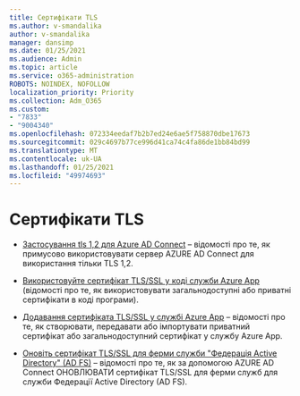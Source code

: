 ```yaml
---
title: Сертифікати TLS
ms.author: v-smandalika
author: v-smandalika
manager: dansimp
ms.date: 01/25/2021
ms.audience: Admin
ms.topic: article
ms.service: o365-administration
ROBOTS: NOINDEX, NOFOLLOW
localization_priority: Priority
ms.collection: Adm_O365
ms.custom:
- "7833"
- "9004340"
ms.openlocfilehash: 072334eedaf7b2b7ed24e6ae5f758870dbe17673
ms.sourcegitcommit: 029c4697b77ce996d41ca74c4fa86de1bb84bd99
ms.translationtype: MT
ms.contentlocale: uk-UA
ms.lasthandoff: 01/25/2021
ms.locfileid: "49974693"
---
```

# <a name="tls-certificates"></a>Сертифікати TLS

- [Застосування tls 1,2 для Azure AD Connect](https://docs.microsoft.com/azure/active-directory/hybrid/reference-connect-tls-enforcement)  – відомості про те, як примусово використовувати сервер AZURE AD Connect для використання тільки TLS 1,2.

- [Використовуйте сертифікат TLS/SSL у коді служби Azure App](https://docs.microsoft.com/azure/app-service/configure-ssl-certificate-in-code)  (відомості про те, як використовувати загальнодоступні або приватні сертифікати в коді програми).

- [Додавання сертифіката TLS/SSL у службі Azure App](https://docs.microsoft.com/azure/app-service/configure-ssl-certificate)  – відомості про те, як створювати, передавати або імпортувати приватний сертифікат або загальнодоступний сертифікат у службу Azure App.

- [Оновіть сертифікат TLS/SSL для ферми служби "Федерація Active Directory" (AD FS)](https://docs.microsoft.com/azure/active-directory/hybrid/how-to-connect-fed-ssl-update)  – відомості про те, як за допомогою AZURE AD Connect ОНОВЛЮВАТИ сертифікат TLS/SSL для ферми служб для служби Федерації Active Directory (AD FS).


